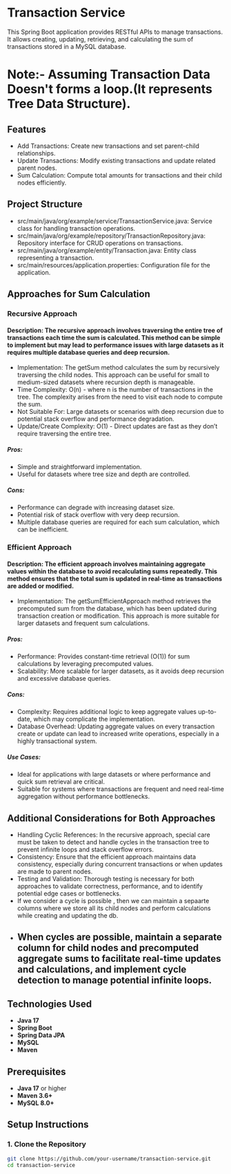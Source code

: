# Transaction Service

This Spring Boot application provides RESTful APIs to manage transactions. It allows creating, updating, retrieving, and calculating the sum of transactions stored in a MySQL database.

# Note:- Assuming Transaction Data Doesn't forms a loop.(It represents Tree Data Structure).


## Features
- Add Transactions: Create new transactions and set parent-child relationships.
- Update Transactions: Modify existing transactions and update related parent nodes.
- Sum Calculation: Compute total amounts for transactions and their child nodes efficiently.
## Project Structure
- src/main/java/org/example/service/TransactionService.java: Service class for handling transaction operations.
- src/main/java/org/example/repository/TransactionRepository.java: Repository interface for CRUD operations on transactions.
- src/main/java/org/example/entity/Transaction.java: Entity class representing a transaction.
- src/main/resources/application.properties: Configuration file for the application.


## Approaches for Sum Calculation
### Recursive Approach
#### Description: The recursive approach involves traversing the entire tree of transactions each time the sum is calculated. This method can be simple to implement but may lead to performance issues with large datasets as it requires multiple database queries and deep recursion.
 - Implementation: The getSum method calculates the sum by recursively traversing the child nodes. This approach can be useful for small to medium-sized datasets where recursion depth is manageable.
 - Time Complexity: O(n) - where n is the number of transactions in the tree. The complexity arises from the need to visit each node to compute the sum.
 - Not Suitable For: Large datasets or scenarios with deep recursion due to potential stack overflow and performance degradation.
 - Update/Create Complexity: O(1) - Direct updates are fast as they don’t require traversing the entire tree.

##### Pros:
 - Simple and straightforward implementation.
 - Useful for datasets where tree size and depth are controlled.
##### Cons:
 - Performance can degrade with increasing dataset size.
 - Potential risk of stack overflow with very deep recursion.
 - Multiple database queries are required for each sum calculation, which can be inefficient.

### Efficient Approach
#### Description: The efficient approach involves maintaining aggregate values within the database to avoid recalculating sums repeatedly. This method ensures that the total sum is updated in real-time as transactions are added or modified.

- Implementation: The getSumEfficientApproach method retrieves the precomputed sum from the database, which has been updated during transaction creation or modification. This approach is more suitable for larger datasets and frequent sum calculations.
##### Pros:
 - Performance: Provides constant-time retrieval (O(1)) for sum calculations by leveraging precomputed values.
 - Scalability: More scalable for larger datasets, as it avoids deep recursion and excessive database queries.
##### Cons:
 - Complexity: Requires additional logic to keep aggregate values up-to-date, which may complicate the implementation.
 - Database Overhead: Updating aggregate values on every transaction create or update can lead to increased write operations, especially in a highly transactional system.
##### Use Cases:
 - Ideal for applications with large datasets or where performance and quick sum retrieval are critical.
 - Suitable for systems where transactions are frequent and need real-time aggregation without performance bottlenecks.

## Additional Considerations for Both Approaches
- Handling Cyclic References: In the recursive approach, special care must be taken to detect and handle cycles in the transaction tree to prevent infinite loops and stack overflow errors.
- Consistency: Ensure that the efficient approach maintains data consistency, especially during concurrent transactions or when updates are made to parent nodes.
- Testing and Validation: Thorough testing is necessary for both approaches to validate correctness, performance, and to identify potential edge cases or bottlenecks.
- If we consider a cycle is possible , then we can maintain a sepaarte columns where we store all its child nodes and perform calculations while creating and updating the db.
- ## When cycles are possible, maintain a separate column for child nodes and precomputed aggregate sums to facilitate real-time updates and calculations, and implement cycle detection to manage potential infinite loops.
## Technologies Used

- **Java 17**
- **Spring Boot**
- **Spring Data JPA**
- **MySQL**
- **Maven**

## Prerequisites

- **Java 17** or higher
- **Maven 3.6+**
- **MySQL 8.0+**

## Setup Instructions

### 1. Clone the Repository

```bash
git clone https://github.com/your-username/transaction-service.git
cd transaction-service
